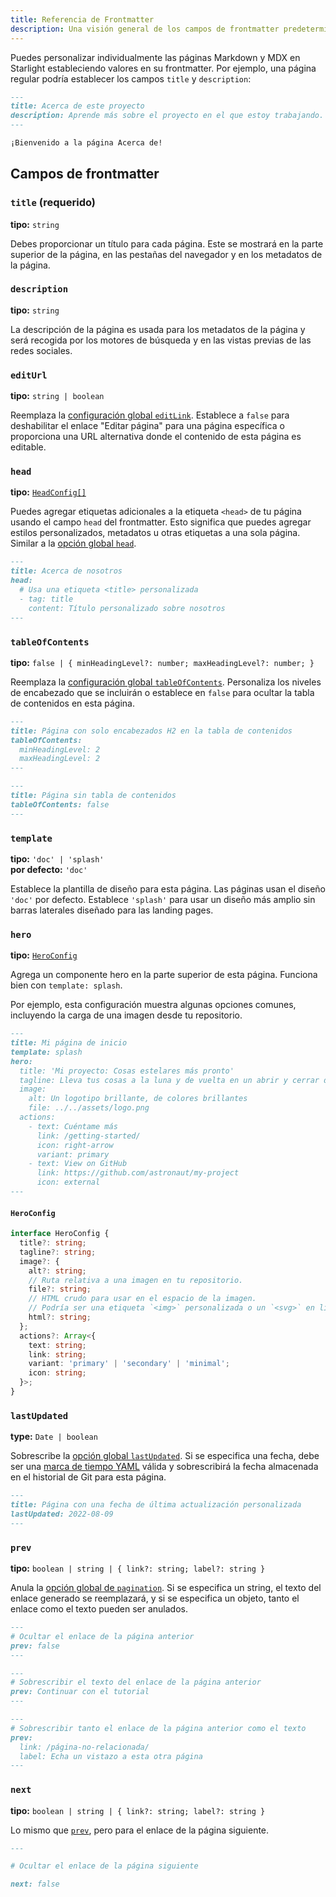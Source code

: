 ```yaml
---
title: Referencia de Frontmatter
description: Una visión general de los campos de frontmatter predeterminados que admite Starlight.
---
```


Puedes personalizar individualmente las páginas Markdown y MDX en Starlight estableciendo valores en su frontmatter. Por ejemplo, una página regular podría establecer los campos `title` y `description`:

```md
---
title: Acerca de este proyecto
description: Aprende más sobre el proyecto en el que estoy trabajando.
---

¡Bienvenido a la página Acerca de!
```

## Campos de frontmatter

### `title` (requerido)

**tipo:** `string`

Debes proporcionar un título para cada página. Este se mostrará en la parte superior de la página, en las pestañas del navegador y en los metadatos de la página.

### `description`

**tipo:** `string`

La descripción de la página es usada para los metadatos de la página y será recogida por los motores de búsqueda y en las vistas previas de las redes sociales.

### `editUrl`

**tipo:** `string | boolean`

Reemplaza la [configuración global `editLink`](/reference/configuration/#editlink). Establece a `false` para deshabilitar el enlace "Editar página" para una página específica o proporciona una URL alternativa donde el contenido de esta página es editable.

### `head`

**tipo:** [`HeadConfig[]`](/reference/configuration/#headconfig)

Puedes agregar etiquetas adicionales a la etiqueta `<head>` de tu página usando el campo `head` del frontmatter. Esto significa que puedes agregar estilos personalizados, metadatos u otras etiquetas a una sola página. Similar a la [opción global `head`](/reference/configuration/#head).

```md
---
title: Acerca de nosotros
head:
  # Usa una etiqueta <title> personalizada
  - tag: title
    content: Título personalizado sobre nosotros
---
```

### `tableOfContents`

**tipo:** `false | { minHeadingLevel?: number; maxHeadingLevel?: number; }`

Reemplaza la [configuración global `tableOfContents`](/reference/configuration/#tableofcontents).
Personaliza los niveles de encabezado que se incluirán o establece en `false` para ocultar la tabla de contenidos en esta página.

```md
---
title: Página con solo encabezados H2 en la tabla de contenidos
tableOfContents:
  minHeadingLevel: 2
  maxHeadingLevel: 2
---
```

```md
---
title: Página sin tabla de contenidos
tableOfContents: false
---
```

### `template`

**tipo:** `'doc' | 'splash'`  
**por defecto:** `'doc'`

Establece la plantilla de diseño para esta página.
Las páginas usan el diseño `'doc'` por defecto.
Establece `'splash'` para usar un diseño más amplio sin barras laterales diseñado para las landing pages.

### `hero`

**tipo:** [`HeroConfig`](#heroconfig)

Agrega un componente hero en la parte superior de esta página. Funciona bien con `template: splash`.

Por ejemplo, esta configuración muestra algunas opciones comunes, incluyendo la carga de una imagen desde tu repositorio.

```md
---
title: Mi página de inicio
template: splash
hero:
  title: 'Mi proyecto: Cosas estelares más pronto'
  tagline: Lleva tus cosas a la luna y de vuelta en un abrir y cerrar de ojos.
  image:
    alt: Un logotipo brillante, de colores brillantes
    file: ../../assets/logo.png
  actions:
    - text: Cuéntame más
      link: /getting-started/
      icon: right-arrow
      variant: primary
    - text: View on GitHub
      link: https://github.com/astronaut/my-project
      icon: external
---
```

#### `HeroConfig`

```ts
interface HeroConfig {
  title?: string;
  tagline?: string;
  image?: {
    alt?: string;
    // Ruta relativa a una imagen en tu repositorio.
    file?: string;
    // HTML crudo para usar en el espacio de la imagen.
    // Podría ser una etiqueta `<img>` personalizada o un `<svg>` en línea.
    html?: string;
  };
  actions?: Array<{
    text: string;
    link: string;
    variant: 'primary' | 'secondary' | 'minimal';
    icon: string;
  }>;
}
```

### `lastUpdated`

**type:** `Date | boolean`

Sobrescribe la [opción global `lastUpdated`](/reference/configuration/#lastupdated). Si se especifica una fecha, debe ser una [marca de tiempo YAML](https://yaml.org/type/timestamp.html) válida y sobrescribirá la fecha almacenada en el historial de Git para esta página.

```md
---
title: Página con una fecha de última actualización personalizada
lastUpdated: 2022-08-09
---
```

### `prev`

**tipo:** `boolean | string | { link?: string; label?: string }`

Anula la [opción global de `pagination`](/reference/configuration/#pagination). Si se especifica un string, el texto del enlace generado se reemplazará, y si se especifica un objeto, tanto el enlace como el texto pueden ser anulados.

```md
---
# Ocultar el enlace de la página anterior
prev: false
---
```

```md
---
# Sobrescribir el texto del enlace de la página anterior
prev: Continuar con el tutorial
---
```

```md
---
# Sobrescribir tanto el enlace de la página anterior como el texto
prev:
  link: /página-no-relacionada/
  label: Echa un vistazo a esta otra página
---
```

### `next`

**tipo:** `boolean | string | { link?: string; label?: string }`

Lo mismo que [`prev`](#prev), pero para el enlace de la página siguiente.

```md
---

# Ocultar el enlace de la página siguiente

next: false
```
